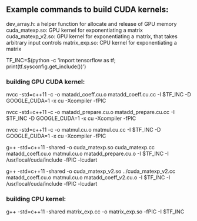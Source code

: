 ## Example commands to build CUDA kernels:

dev_array.h: a helper function for allocate and release of GPU memory
cuda_matexp.so: GPU kernel for exponentiating a matrix
cuda_matexp_v2.so: GPU kernel for exponentiating a matrix, that takes arbitrary input controls
matrix_exp.so: CPU kernel for exponentiating a matrix

TF_INC=$(python -c 'import tensorflow as tf; print(tf.sysconfig.get_include())')

### building GPU CUDA kernel:

nvcc -std=c++11 -c -o matadd_coeff.cu.o matadd_coeff.cu.cc -I $TF_INC -D GOOGLE_CUDA=1 -x cu -Xcompiler -fPIC

nvcc -std=c++11 -c -o matadd_prepare.cu.o matadd_prepare.cu.cc -I $TF_INC -D GOOGLE_CUDA=1 -x cu -Xcompiler -fPIC

nvcc -std=c++11 -c -o matmul.cu.o matmul.cu.cc -I $TF_INC -D GOOGLE_CUDA=1 -x cu -Xcompiler -fPIC

g++ -std=c++11 -shared -o cuda_matexp.so cuda_matexp.cc matadd_coeff.cu.o matmul.cu.o matadd_prepare.cu.o -I $TF_INC -I /usr/local/cuda/include -fPIC -lcudart

g++ -std=c++11 -shared -o cuda_matexp_v2.so ../cuda_matexp_v2.cc matadd_coeff.cu.o matmul.cu.o matadd_coeff_v2.cu.o -I $TF_INC -I /usr/local/cuda/include -fPIC -lcudart

### building CPU kernel:

g++ -std=c++11 -shared matrix_exp.cc -o matrix_exp.so -fPIC -I $TF_INC
